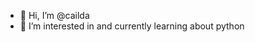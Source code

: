 - 👋 Hi, I’m @cailda
- 👀 I’m interested in and currently learning about python

<!---
cailda/cailda is a ✨ special ✨ repository because its `README.md` (this file) appears on your GitHub profile.
You can click the Preview link to take a look at your changes.
--->

